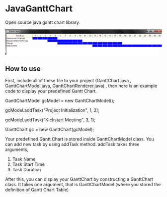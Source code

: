 # JavaGanttChart
Open source java gantt chart library. 

![alt-text](https://github.com/adipurnama141/JavaGanttChart/blob/master/ganttchart.PNG?raw=true)

## How to use
First, include all of these file to your project (GanttChart.java , GanttChartModel.java, GanttChartRenderer.java) ,
then here is an example code to display your predefined Gantt Chart.

GanttChartModel gcModel = new GanttChartModel();

gcModel.addTask("Project Initialization", 1, 2);

gcModel.addTask("Kickstart Meeting", 3, 1);

GanttChart gc = new GanttChart(gcModel);


Your predefined Gantt Chart is stored inside GanttChartModel class. You can add new task by using addTask method.
addTask takes three arguments, 
  1.  Task Name
  2.  Task Start Time
  3.  Task Duration
  
After this, you can display your GanttChart by constructing a GanttChart class. It takes one argument, that is GanttChartModel (where you stored the definition of Gantt Chart Table)

